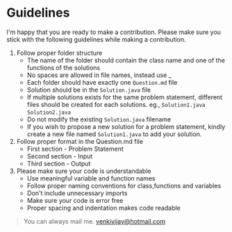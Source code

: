 # Guidelines

I'm happy that you are ready to make a contribution. Please make sure you stick with the following guidelines while making a contribution.

1. Follow proper folder structure
   - The name of the folder should contain the class name and one of the functions of the solutions
   - No spaces are allowed in file names, instead use \_
   - Each folder should have exactly one `Question.md` file
   - Solution should be in the `Solution.java` file
   - If multiple solutions exists for the same problem statement, different files should be created for each solutions. eg., `Solution1.java` `Solution2.java`
   - Do not modify the existing `Solution.java` filename
   - If you wish to propose a new solution for a problem statement, kindly create a new file named `Solution1.java` to add your solution.
2. Follow proper format in the Question.md file
   - First section - Problem Statement
   - Second section - Input
   - Third section - Output
3. Please make sure your code is understandable
   - Use meaningful variable and function names
   - Follow proper naming conventions for class,functions and variables
   - Don't include unnecessary imports
   - Make sure your code is error free
   - Proper spacing and indentation makes code readable

> You can always mail me. venkivijay@hotmail.com
